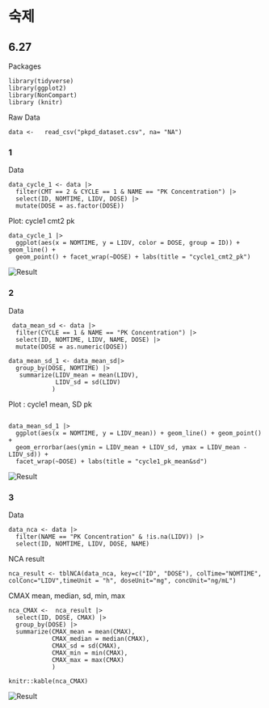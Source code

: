 # 숙제

## 6.27




Packages

```{r}
library(tidyverse)
library(ggplot2)
library(NonCompart)
library (knitr)
```

Raw Data

```{r}
data <-   read_csv("pkpd_dataset.csv", na= "NA")
```


### 1

Data
```{r}
data_cycle_1 <- data |>
  filter(CMT == 2 & CYCLE == 1 & NAME == "PK Concentration") |>
  select(ID, NOMTIME, LIDV, DOSE) |>
  mutate(DOSE = as.factor(DOSE))
```


Plot: cycle1 cmt2 pk
```{r}
data_cycle_1 |>
  ggplot(aes(x = NOMTIME, y = LIDV, color = DOSE, group = ID)) + geom_line() +
  geom_point() + facet_wrap(~DOSE) + labs(title = "cycle1_cmt2_pk")
```

![Result](https://github.com/chahwajun/r4ds/blob/6.27-pk/cycle1_cmt2_pk.png)


### 2

Data
```{r}
 data_mean_sd <- data |>
  filter(CYCLE == 1 & NAME == "PK Concentration") |>
  select(ID, NOMTIME, LIDV, NAME, DOSE) |>
  mutate(DOSE = as.numeric(DOSE))

data_mean_sd_1 <- data_mean_sd|>
  group_by(DOSE, NOMTIME) |>
   summarize(LIDV_mean = mean(LIDV),
             LIDV_sd = sd(LIDV)
            )
```



Plot : cycle1 mean, SD pk

```{r}

data_mean_sd_1 |>
  ggplot(aes(x = NOMTIME, y = LIDV_mean)) + geom_line() + geom_point() +
  geom_errorbar(aes(ymin = LIDV_mean + LIDV_sd, ymax = LIDV_mean - LIDV_sd)) +
  facet_wrap(~DOSE) + labs(title = "cycle1_pk_mean&sd")
```

![Result](https://github.com/chahwajun/r4ds/blob/6.27-pk/cycle1_pk_mean%26sd.png)

### 3

Data

```{r}
data_nca <- data |>
  filter(NAME == "PK Concentration" & !is.na(LIDV)) |>
  select(ID, NOMTIME, LIDV, DOSE, NAME)
```

NCA result


```{r}
nca_result <- tblNCA(data_nca, key=c("ID", "DOSE"), colTime="NOMTIME", colConc="LIDV",timeUnit = "h", doseUnit="mg", concUnit="ng/mL")
```


CMAX mean, median, sd, min, max

```{r}
nca_CMAX <-  nca_result |>
  select(ID, DOSE, CMAX) |>
  group_by(DOSE) |>
  summarize(CMAX_mean = mean(CMAX),
            CMAX_median = median(CMAX),
            CMAX_sd = sd(CMAX),
            CMAX_min = min(CMAX),
            CMAX_max = max(CMAX)
            )

knitr::kable(nca_CMAX)
```
![Result](https://github.com/chahwajun/r4ds/blob/6.27-pk/CMAX.png)
